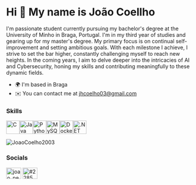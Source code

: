 Hi 👋 My name is João Coellho
=============================

I'm passionate student currently pursuing my bachelor's degree at the University of Minho in Braga, Portugal. I'm in my third year of studies and gearing up for my master's degree. My primary focus is on continual self-improvement and setting ambitious goals. With each milestone I achieve, I strive to set the bar higher, constantly challenging myself to reach new heights. In the coming years, I aim to delve deeper into the intricacies of AI and Cybersecurity, honing my skills and contributing meaningfully to these dynamic fields.

*   🌍  I'm based in Braga
*   ✉️  You can contact me at [jhcoelho03@gmail.com](mailto:jhcoelho03@gmail.com)

### Skills 
<p align="left">
<a href="https://docs.microsoft.com/en-us/cpp/?view=msvc-170" target="_blank" rel="noreferrer"><img src="https://raw.githubusercontent.com/danielcranney/readme-generator/main/public/icons/skills/c-colored.svg" width="36" height="36" alt="C" /></a><a href="https://www.oracle.com/java/" target="_blank" rel="noreferrer"><img src="https://raw.githubusercontent.com/danielcranney/readme-generator/main/public/icons/skills/java-colored.svg" width="36" height="36" alt="Java" /></a><a href="https://www.python.org/" target="_blank" rel="noreferrer"><img src="https://raw.githubusercontent.com/danielcranney/readme-generator/main/public/icons/skills/python-colored.svg" width="36" height="36" alt="Python" /></a><a href="https://www.mysql.com/" target="_blank" rel="noreferrer"><img src="https://raw.githubusercontent.com/danielcranney/readme-generator/main/public/icons/skills/mysql-colored.svg" width="36" height="36" alt="MySQL" /></a><a href="https://www.docker.com/" target="_blank" rel="noreferrer"><img src="https://raw.githubusercontent.com/danielcranney/readme-generator/main/public/icons/skills/docker-colored.svg" width="36" height="36" alt="Docker" /></a><a href="https://dotnet.microsoft.com/en-us/" target="_blank" rel="noreferrer"><img src="https://raw.githubusercontent.com/danielcranney/readme-generator/main/public/icons/skills/dot-net-colored.svg" width="36" height="36" alt=".NET" /></a>
</p>

<p align="left"> <img src="https://komarev.com/ghpvc/?username=JoaoCoelho2003&label=Profile%20views&color=0e75b6&style=flat" alt="JoaoCoelho2003" /> </p>
                    

### Socials
                  
<p align="left">
<a href="https://instagram.com/joao_peres_coelho" target="blank"><img align="center" src="https://raw.githubusercontent.com/rahuldkjain/github-profile-readme-generator/master/src/images/icons/Social/instagram.svg" alt="joao_peres_coelho" height="30" width="40" /></a>
<a href="https://discord.gg/#2285" target="blank"><img align="center" src="https://raw.githubusercontent.com/rahuldkjain/github-profile-readme-generator/master/src/images/icons/Social/discord.svg" alt="#2285" height="30" width="40" /></a>
</p>
